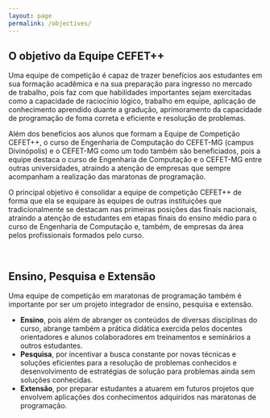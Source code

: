 ```yaml
---
layout: page
permalink: /objectives/
---
```



## O objetivo da Equipe CEFET++

Uma equipe de competição é capaz de trazer benefícios aos estudantes em sua formação acadêmica e na sua preparação para ingresso no mercado de trabalho, pois faz com que habilidades importantes sejam exercitadas como a capacidade de raciocínio lógico, trabalho em equipe, aplicação de conhecimento aprendido duante a gradução, aprimoramento da capacidade de programação de foma correta e eficiente e resolução de problemas.

Além dos benefícios aos alunos que formam a Equipe de Competição CEFET++, o curso de Engenharia de Computação do CEFET-MG (campus Divinópolis) e o CEFET-MG como um todo também são beneficiados, pois a equipe destaca o curso de Engenharia de Computação e o CEFET-MG entre outras universidades, atraindo a atenção de empresas que sempre acompanham a realização das maratonas de programação.

O principal objetivo é consolidar a equipe de competição CEFET++ de forma que ela se equipare às equipes de outras instituições que tradicionalmente se destacam nas primeiras posições das finais nacionais, atraindo a atenção de estudantes em etapas finais do ensino médio para o curso de Engenharia de Computação e, também, de empresas da área pelos profissionais formados pelo curso.


<br />

## Ensino, Pesquisa e Extensão

Uma equipe de competição em maratonas de programação também é importante por ser um projeto integrador de ensino, pesquisa e extensão.

- **Ensino**, pois além de abranger os conteúdos de diversas disciplinas do curso, abrange também a prática didática exercida pelos docentes orientadores e alunos colaboradores em treinamentos e seminários a outros estudantes.
- **Pesquisa**, por incentivar a busca constante por novas técnicas e soluções eficientes para a resolução de problemas conhecidos e desenvolvimento de estratégias de solução para problemas ainda sem soluções conhecidas.
- **Extensão**, por preparar estudantes a atuarem em futuros projetos que envolvem aplicações dos conhecimentos adquiridos nas maratonas de programação.
